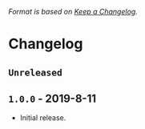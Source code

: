 *Format is based on [Keep a Changelog](https://keepachangelog.com/en/1.0.0/).*

# Changelog
## `Unreleased`
## `1.0.0` - 2019-8-11
- Initial release.
